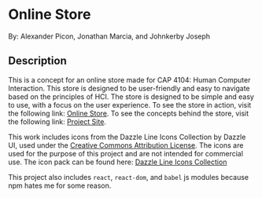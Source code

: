 # Online Store

By: Alexander Picon, Jonathan Marcia, and Johnkerby Joseph

## Description

This is a concept for an online store made for CAP 4104: Human Computer Interaction. This store is designed to be user-friendly and easy to navigate based on the principles of HCI. The store is designed to be simple and easy to use, with a focus on the user experience. To see the store in action, visit the following link: [Online Store](https://zanderp25.github.io/online-store/). To see the concepts behind the store, visit the following link: [Project Site](https://project.zanderp25.com/).

This work includes icons from the Dazzle Line Icons Collection by Dazzle UI, used under the [Creative Commons Attribution License](https://www.svgrepo.com/page/licensing/#CC%20Attribution). The icons are used for the purpose of this project and are not intended for commercial use.
The icon pack can be found here: [Dazzle Line Icons Collection](https://www.svgrepo.com/collection/dazzle-line-icons/)

This project also includes `react`, `react-dom`, and `babel` js modules because npm hates me for some reason.
